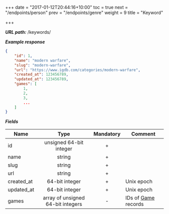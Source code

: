 +++
date = "2017-01-12T20:44:16+10:00"
toc = true
next = "/endpoints/person"
prev = "/endpoints/genre"
weight = 9
title = "Keyword"

+++

***URL path:*** /keywords/

***Example response***

```json
{
    "id": 1,
    "name": "modern warfare",
    "slug": "modern-warfare",
    "url": "https://www.igdb.com/categories/modern-warfare",
    "created_at": 123456789,
    "updated_at": 123456789,
    "games": [
        1,
        2,
        3,
        ...
    ]
}
```

***Fields***

| Name       | Type                              | Mandatory | Comment |
| ---------- |:---------------------------------:|:---------:| ------- |
| id         | unsigned 64-bit integer           |     +     ||
| name       | string                            |     +     ||
| slug       | string                            |     +     ||
| url        | string                            |     +     ||
| created_at | 64-bit integer                    |     +     | Unix epoch |
| updated_at | 64-bit integer                    |     +     | Unix epoch |
| games      | array of unsigned 64-bit integers |     -     | IDs of [Game](../game) records |
